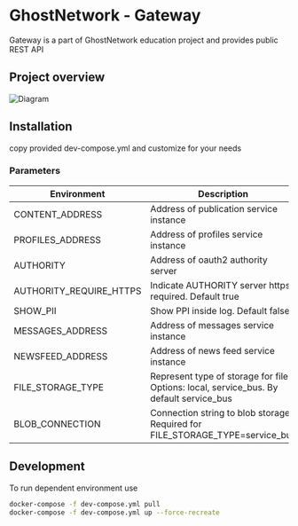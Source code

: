 # GhostNetwork - Gateway

Gateway is a part of GhostNetwork education project and provides public REST API

## Project overview

![Diagram](https://user-images.githubusercontent.com/9577482/119799258-949bee00-bee4-11eb-98d2-f457ec1af40f.png)


## Installation

copy provided dev-compose.yml and customize for your needs

### Parameters

| Environment             | Description                                                                              |
|-------------------------|------------------------------------------------------------------------------------------|
| CONTENT_ADDRESS         | Address of publication service instance                                                  |
| PROFILES_ADDRESS        | Address of profiles service instance                                                     |
| AUTHORITY               | Address of oauth2 authority server                                                       |
| AUTHORITY_REQUIRE_HTTPS | Indicate AUTHORITY server https required. Default true                                   |
| SHOW_PII                | Show PPI inside log. Default false                                                       |
| MESSAGES_ADDRESS        | Address of messages service instance                                                     |
| NEWSFEED_ADDRESS        | Address of news feed service instance                                                    |
| FILE_STORAGE_TYPE       | Represent type of storage for files. Options: local, service_bus. By default service_bus |
| BLOB_CONNECTION         | Connection string to blob storage. Required for FILE_STORAGE_TYPE=service_bus            | 

## Development

To run dependent environment use

```bash
docker-compose -f dev-compose.yml pull
docker-compose -f dev-compose.yml up --force-recreate
```

